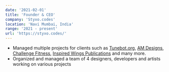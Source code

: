```yaml
---
date: '2021-02-01'
title: 'Founder & CEO'
company: 'Styxo.codes'
location: 'Navi Mumbai, India'
range: '2021 - present'
url: 'https://styxo.codes/'
---
```


- Managed multiple projects for clients such as [Tunebot.org](https://tunebot.org/), [AM Designs](https://amdesigns.paras.codes/), [Challenge Fitness](https://www.instagram.com/challengefitness007/), [Inspired Wings Publications](https://www.instagram.com/inspiredwingspublication/) and many more.
- Organized and managed a team of 4 designers, developers and artists working on various projects
